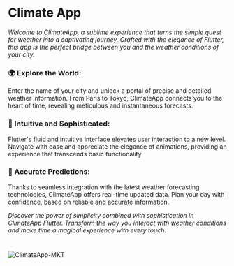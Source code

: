 # Climate App

*Welcome to ClimateApp, a sublime experience that turns the simple quest for weather into a captivating journey. Crafted with the elegance of Flutter, this app is the perfect bridge between you and the weather conditions of your city.*

### 🌍 Explore the World:
Enter the name of your city and unlock a portal of precise and detailed weather information. From Paris to Tokyo, ClimateApp connects you to the heart of time, revealing meticulous and instantaneous forecasts.

### 📱 Intuitive and Sophisticated:
Flutter's fluid and intuitive interface elevates user interaction to a new level. Navigate with ease and appreciate the elegance of animations, providing an experience that transcends basic functionality.

### 🔮 Accurate Predictions:
Thanks to seamless integration with the latest weather forecasting technologies, ClimateApp offers real-time updated data. Plan your day with confidence, based on reliable and accurate information.

*Discover the power of simplicity combined with sophistication in ClimateApp Flutter. Transform the way you interact with weather conditions and make time a magical experience with every touch.*
#
![ClimateApp-MKT](https://github.com/duds0/Climate-App/assets/121513090/b4ceba47-b1ec-4e75-a6b0-7dbcfa706bdd)
